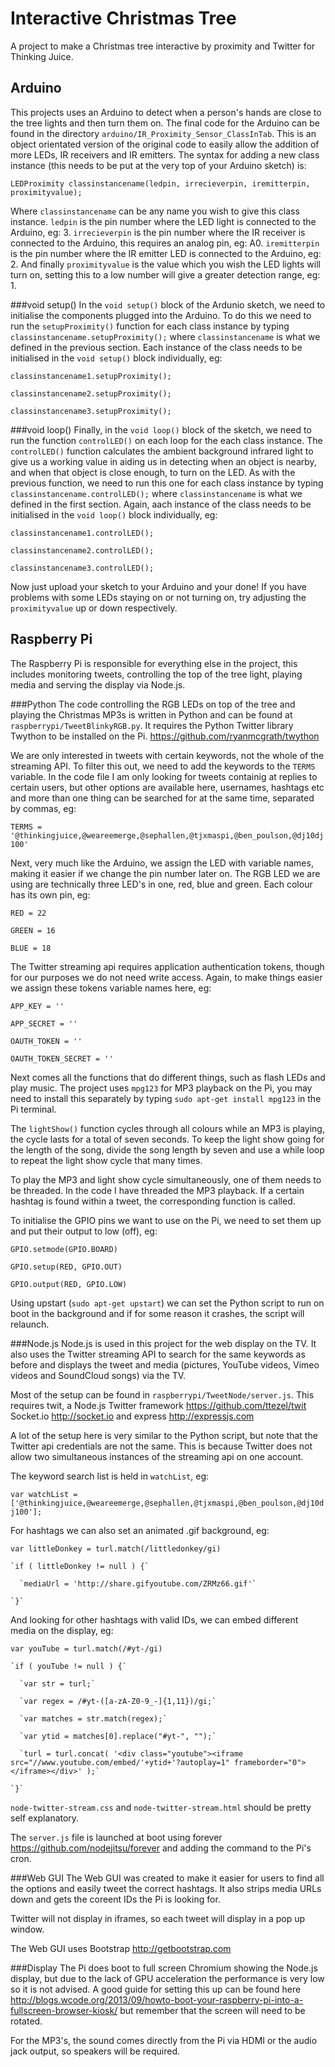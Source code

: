 Interactive Christmas Tree
==========================

A project to make a Christmas tree interactive by proximity and Twitter for Thinking Juice.

Arduino
-------

This projects uses an Arduino to detect when a person's hands are close to the tree lights and then turn them on.
The final code for the Arduino can be found in the directory `arduino/IR_Proximity_Sensor_ClassInTab`.
This is an object orientated version of the original code to easily allow the addition of more LEDs, IR receivers and IR emitters.
The syntax for adding a new class instance (this needs to be put at the very top of your Arduino sketch) is:

`LEDProximity classinstancename(ledpin, irrecieverpin, iremitterpin, proximityvalue);`

Where `classinstancename` can be any name you wish to give this class instance.
`ledpin` is the pin number where the LED light is connected to the Arduino, eg: 3.
`irrecieverpin` is the pin number where the IR receiver is connected to the Arduino, this requires an analog pin, eg: A0.
`iremitterpin` is the pin number where the IR emitter LED is connected to the Arduino, eg: 2.
And finally `proximityvalue` is the value which you wish the LED lights will turn on, setting this to a low number will give a greater detection range, eg: 1.

###void setup()
In the `void setup()` block of the Ardunio sketch, we need to initialise the components plugged into the Arduino.
To do this we need to run the `setupProximity()` function for each class instance by typing `classinstancename.setupProximity();` where `classinstancename` is what we defined in the previous section. Each instance of the class needs to be initialised in the `void setup()` block individually, eg:

`classinstancename1.setupProximity();`

`classinstancename2.setupProximity();`

`classinstancename3.setupProximity();`

###void loop()
Finally, in the `void loop()` block of the sketch, we need to run the function `controlLED()` on each loop for the each class instance. The `controlLED()` function
calculates the ambient background infrared light to give us a working value in aiding us in detecting when an object is nearby, and when that object is close enough, to
turn on the LED.
As with the previous function, we need to run this one for each class instance by typing `classinstancename.controlLED();` where `classinstancename` is what we defined in the first section.
Again, aach instance of the class needs to be initialised in the `void loop()` block individually, eg:

`classinstancename1.controlLED();`

`classinstancename2.controlLED();`

`classinstancename3.controlLED();`

Now just upload your sketch to your Arduino and your done!
If you have problems with some LEDs staying on or not turning on, try adjusting the `proximityvalue` up or down respectively.

Raspberry Pi
------------

The Raspberry Pi is responsible for everything else in the project, this includes monitoring tweets, controlling the top of the tree light, playing media and serving the display via Node.js.

###Python
The code controlling the RGB LEDs on top of the tree and playing the Christmas MP3s is written in Python and can be found at `raspberrypi/TweetBlinkyRGB.py`.
It requires the Python Twitter library Twython to be installed on the Pi. https://github.com/ryanmcgrath/twython

We are only interested in tweets with certain keywords, not the whole of the streaming API. To filter this out, we need to add the keywords to the `TERMS` variable.
In the code file I am only looking for tweets containig at replies to certain users, but other options are available here, usernames, hashtags etc and more than one thing can be searched for at the same time, separated by commas, eg:

`TERMS = '@thinkingjuice,@weareemerge,@sephallen,@tjxmaspi,@ben_poulson,@dj10dj100'`

Next, very much like the Arduino, we assign the LED with variable names, making it easier if we change the pin number later on. The RGB LED we are using are technically three LED's in one, red, blue and green. Each colour has its own pin, eg:

`RED = 22`

`GREEN = 16`

`BLUE = 18`

The Twitter streaming api requires application authentication tokens, though for our purposes we do not need write access. Again, to make things easier we assign these tokens variable names here, eg:

`APP_KEY = ''`

`APP_SECRET = ''`

`OAUTH_TOKEN = ''`

`OAUTH_TOKEN_SECRET = ''`

Next comes all the functions that do different things, such as flash LEDs and play music. The project uses `mpg123` for MP3 playback on the Pi, you may need to install this separately by typing `sudo apt-get install mpg123` in the Pi terminal.

The `lightShow()` function cycles through all colours while an MP3 is playing, the cycle lasts for a total of seven seconds. To keep the light show going for the length of the song, divide the song length by seven and use a while loop to repeat the light show cycle that many times.

To play the MP3 and light show cycle simultaneously, one of them needs to be threaded. In the code I have threaded the MP3 playback.
If a certain hashtag is found within a tweet, the corresponding function is called.

To initialise the GPIO pins we want to use on the Pi, we need to set them up and put their output to low (off), eg:

`GPIO.setmode(GPIO.BOARD)`

`GPIO.setup(RED, GPIO.OUT)`

`GPIO.output(RED, GPIO.LOW)`

Using upstart (`sudo apt-get upstart`) we can set the Python script to run on boot in the background and if for some reason it crashes, the script will relaunch.

###Node.js
Node.js is used in this project for the web display on the TV. It also uses the Twitter streaming API to search for the same keywords as before and displays the tweet and media (pictures, YouTube videos, Vimeo videos and SoundCloud songs) via the TV.

Most of the setup can be found in `raspberrypi/TweetNode/server.js`.
This requires twit, a Node.js Twitter framework https://github.com/ttezel/twit Socket.io http://socket.io and express http://expressjs.com

A lot of the setup here is very similar to the Python script, but note that the Twitter api credentials are not the same. This is because Twitter does not allow two simultaneous instances of the streaming api on one account.

The keyword search list is held in `watchList`, eg:

`var watchList = ['@thinkingjuice,@weareemerge,@sephallen,@tjxmaspi,@ben_poulson,@dj10dj100'];`

For hashtags we can also set an animated .gif background, eg:

`var littleDonkey = turl.match(/littledonkey/gi)`

    `if ( littleDonkey != null ) {`

      `mediaUrl = 'http://share.gifyoutube.com/ZRMz66.gif'`

    `}`

And looking for other hashtags with valid IDs, we can embed different media on the display, eg:

`var youTube = turl.match(/#yt-/gi)`

    `if ( youTube != null ) {`

      `var str = turl;`

      `var regex = /#yt-([a-zA-Z0-9_-]{1,11})/gi;`

      `var matches = str.match(regex);`

      `var ytid = matches[0].replace("#yt-", "");`

      `turl = turl.concat( '<div class="youtube"><iframe src="//www.youtube.com/embed/'+ytid+'?autoplay=1" frameborder="0"></iframe></div>' );`

    `}`

`node-twitter-stream.css` and `node-twitter-stream.html` should be pretty self explanatory.

The `server.js` file is launched at boot using forever https://github.com/nodejitsu/forever and adding the command to the Pi's cron.

###Web GUI
The Web GUI was created to make it easier for users to find all the options and easily tweet the correct hashtags. It also strips media URLs down and gets the coreent IDs the Pi is looking for.

Twitter will not display in iframes, so each tweet will display in a pop up window.

The Web GUI uses Bootstrap http://getbootstrap.com

###Display
The Pi does boot to full screen Chromium showing the Node.js display, but due to the lack of GPU acceleration the performance is very low so it is not advised.
A good guide for setting this up can be found here http://blogs.wcode.org/2013/09/howto-boot-your-raspberry-pi-into-a-fullscreen-browser-kiosk/ but remember that the screen will need to be rotated.

For the MP3's, the sound comes directly from the Pi via HDMI or the audio jack output, so speakers will be required.

